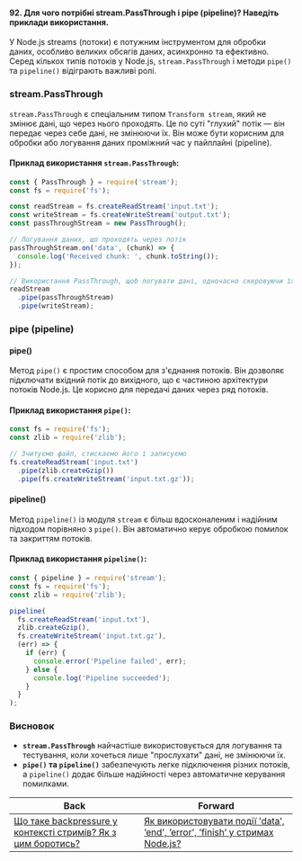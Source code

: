 #### 92. Для чого потрібні stream.PassThrough і pipe (pipeline)? Наведіть приклади використання.

У Node.js streams (потоки) є потужним інструментом для обробки даних, особливо великих обсягів даних, асинхронно та ефективно. Серед кількох типів потоків у Node.js, `stream.PassThrough` і методи `pipe()` та `pipeline()` відіграють важливі ролі.

### stream.PassThrough

`stream.PassThrough` є спеціальним типом `Transform stream`, який не змінює дані, що через нього проходять. Це по суті "глухий" потік — він передає через себе дані, не змінюючи їх. Він може бути корисним для обробки або логування даних проміжний час у пайплайні (pipeline).

#### Приклад використання `stream.PassThrough`:

```javascript
const { PassThrough } = require('stream');
const fs = require('fs');

const readStream = fs.createReadStream('input.txt');
const writeStream = fs.createWriteStream('output.txt');
const passThroughStream = new PassThrough();

// Логування даних, що проходять через потік
passThroughStream.on('data', (chunk) => {
  console.log('Received chunk: ', chunk.toString());
});

// Використання PassThrough, щоб логувати дані, одночасно скеровуючи їх до попереднього і наступного потоків
readStream
  .pipe(passThroughStream)
  .pipe(writeStream);
```

### pipe (pipeline)

#### pipe()

Метод `pipe()` є простим способом для з'єднання потоків. Він дозволяє підключати вхідний потік до вихідного, що є частиною архітектури потоків Node.js. Це корисно для передачі даних через ряд потоків.

#### Приклад використання `pipe()`:

```javascript
const fs = require('fs');
const zlib = require('zlib');

// Зчитуємо файл, стискаємо його і записуємо
fs.createReadStream('input.txt')
  .pipe(zlib.createGzip())
  .pipe(fs.createWriteStream('input.txt.gz'));
```

#### pipeline()

Метод `pipeline()` із модуля `stream` є більш вдосконаленим і надійним підходом порівняно з `pipe()`. Він автоматично керує обробкою помилок та закриттям потоків.

#### Приклад використання `pipeline()`:

```javascript
const { pipeline } = require('stream');
const fs = require('fs');
const zlib = require('zlib');

pipeline(
  fs.createReadStream('input.txt'),
  zlib.createGzip(),
  fs.createWriteStream('input.txt.gz'),
  (err) => {
    if (err) {
      console.error('Pipeline failed', err);
    } else {
      console.log('Pipeline succeeded');
    }
  }
);
```

### Висновок

- **`stream.PassThrough`** найчастіше використовується для логування та тестування, коли хочеться лише "прослухати" дані, не змінюючи їх.
- **`pipe()` та `pipeline()`** забезпечують легке підключення різних потоків, а `pipeline()` додає більше надійності через автоматичне керування помилками.

| Back | Forward |
|---|---|
| [Що таке backpressure у контексті стримів? Як з цим боротись?](/ua/middle/nodejs/what-is-backpressure-in-the-context-of-streams-how-to-deal-with-it.md)  | [Як використовувати події ’data’, ’end’, ’error’, ’finish’ у стримах Node.js?](/ua/middle/nodejs/how-to-use-events-data-end-error-finish-in-nodejs-streams.md) |